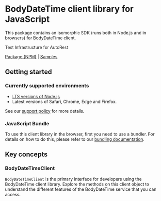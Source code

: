# BodyDateTime client library for JavaScript

This package contains an isomorphic SDK (runs both in Node.js and in browsers) for BodyDateTime client.

Test Infrastructure for AutoRest

[Package (NPM)](https://www.npmjs.com/package/@msinternal/body-datetime) |
[Samples](https://github.com/Azure-Samples/azure-samples-js-management)

## Getting started

### Currently supported environments

- [LTS versions of Node.js](https://nodejs.org/about/releases/)
- Latest versions of Safari, Chrome, Edge and Firefox.

See our [support policy](https://github.com/Azure/azure-sdk-for-js/blob/main/SUPPORT.md) for more details.





### JavaScript Bundle
To use this client library in the browser, first you need to use a bundler. For details on how to do this, please refer to our [bundling documentation](https://aka.ms/AzureSDKBundling).

## Key concepts

### BodyDateTimeClient

`BodyDateTimeClient` is the primary interface for developers using the BodyDateTime client library. Explore the methods on this client object to understand the different features of the BodyDateTime service that you can access.

